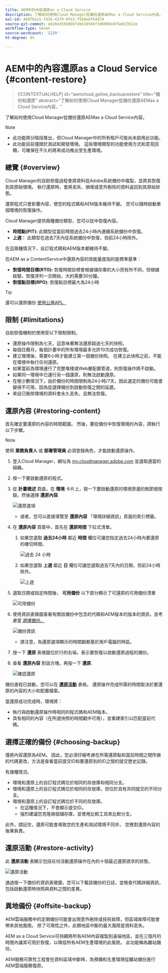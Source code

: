 ```yaml
---
title: AEM中的內容還原as a Cloud Service
description: 了解如何使用Cloud Manager從備份還原AEMas a Cloud Service內容。
exl-id: 469fb1a1-7426-4379-9fe3-f5b0ebf64d74
source-git-commit: e816bd55b8b5febb19566f3d6009e6f5e823b22e
workflow-type: tm+mt
source-wordcount: '1229'
ht-degree: 0%

---
```



# AEM中的內容還原as a Cloud Service {#content-restore}

>[!CONTEXTUALHELP]
>id="aemcloud_golive_backuprestore"
>title="備份和還原"
>abstract="了解如何使用Cloud Manager從備份還原AEMas a Cloud Service內容。"

了解如何使用Cloud Manager從備份還原AEMas a Cloud Service內容。

>[!NOTE]
>
>* 此功能將分階段推出，但Cloud Manager中的所有租戶可能尚未啟用此功能。
>* 此功能目前僅限於測試和開發環境。 這些環境類型的功能使用方式和意見回饋，可確保在不久的將來成功推出至生產環境。


## 總覽 {#overview}

Cloud Manager的自助恢復過程會將資料從Adobe系統備份中複製，並將其恢復到其原始環境。 執行還原時，會將丟失、損壞或意外刪除的資料返回到其原始狀態。

還原程式只會影響內容，使您的程式碼和AEM版本維持不變。 您可以隨時啟動單個環境的恢復操作。

Cloud Manager提供兩種備份類型，您可以從中恢復內容。

* **時間點(PIT):** 此類型從當前時間過去24小時內連續系統備份中恢復。
* **上週：** 此類型在過去7天內從系統備份中恢復，但前24小時除外。

在這兩種情況下，自訂程式碼和AEM版本都維持不變。

在AEM as a ContentService中還原內容的效能量度指的是標準基準：

* **恢復時間目標(RTO):** 恢復時間目標會根據儲存庫的大小而有所不同，但根據經驗，恢復序列一旦開始，大約需要30分鐘。
* **恢復點目標(RPO):** 恢復點目標最大為24小時

>[!TIP]
>
>還可以還原備份 [使用公用API。](https://developer.adobe.com/experience-cloud/cloud-manager/reference/api/)

## 限制 {#limitations}

自助恢復機制的使用受以下限制限制。

* 還原操作限制為七天，這意味著無法還原超過七天的快照。
* 每個日曆月，每個計畫中的所有環境最多允許10次成功恢復。
* 建立環境後，需要6小時才能建立第一個備份快照。 在建立此快照之前，不能在環境中執行任何還原。
* 如果當前為環境運行了完整堆棧或Web層配置管道，則恢復操作將不啟動。
* 如果同一環境中已運行另一個還原，則無法啟動還原。
* 在極少數情況下，由於備份的時間限制為24小時/7天，因此選定的備份可能會變得不可用，因為從選擇備份到啟動恢復之間的延遲。
* 來自已刪除環境的資料會永久丟失，且無法恢復。

## 還原內容 {#restoring-content}

首先確定要還原的內容的時間範圍。 然後，要從備份中恢復環境的內容，請執行以下步驟。

>[!NOTE]
>
>使用 **業務負責人** 或 **部署管理員** 必須登錄角色，才能啟動還原操作。

1. 登入Cloud Manager，網址為 [my.cloudmanager.adobe.com](https://my.cloudmanager.adobe.com/) 並選取適當的組織。

1. 按一下要啟動還原的程式。

1. 從 **計畫概述** 頁面，在 **環境** 卡片上，按一下要啟動還原的環境旁邊的刪節號按鈕，然後選擇 **還原內容**.

   ![還原選項](assets/backup-option.png)

   * 或者，您可以直接導覽至 **還原內容** 「環境詳細資訊」頁面的索引標籤。

1. 在 **還原內容** 頁簽中，首先在 **還原時間** 下拉式清單。

   1. 如果您選取 **過去24小時** 鄰近 **時間** 欄位可讓您指定過去24小時內要還原的確切時間。

      ![過去 24 小時](assets/backup-time.png)

   1. 如果您選取 **上週** 鄰近 **日** 欄位可讓您選取過去7天內的日期，但前24小時除外。

      ![上週](assets/backup-date.png)

1. 選取日期或指定時間後， **可用備份** 以下部分顯示了可還原的可用備份清單

   ![可用備份](assets/backup-available.png)

1. 使用資訊表徵圖查看有關該備份中包含的代碼和AEM版本的版本的資訊，並考慮當 [選擇備份。](#choosing-the-right-backup)

   ![備份資訊](assets/backup-info.png)

   * 請注意，為還原選項顯示的時間戳都基於用戶電腦的時區。

1. 按一下 **還原** 表徵圖位於行的右端，表示要恢復以啟動還原過程的備份。

1. 查看 **還原內容** 對話方塊，再按一下 **還原**.

   ![確認還原](assets/backup-restore.png)

備份進程已啟動，您可以在 **[還原活動](#restore-activity)** 表格。 還原操作完成所需的時間取決於要還原的內容的大小和配置檔案。

當還原成功完成時，環境將：

* 執行與啟動還原操作時相同的程式碼和AEM版本。
* 具有相同的內容（在所選快照的時間戳中可用），並重建索引以匹配當前代碼。

## 選擇正確的備份 {#choosing-backup}

僅將內容還原為AEM。 因此，您必須仔細考慮在所需還原點和當前時間之間所做的代碼更改，方法是查看當前提交ID和要還原到的ID之間的提交歷史記錄。

有幾種情況。

* 環境和還原上的自訂程式碼位於相同的存放庫和相同分支。
* 環境和還原上的自訂程式碼位於相同的存放庫，但位於具有共同提交的不同分支。
* 環境和還原上的自訂程式碼位於不同的存放庫。
   * 在這種情況下，不會顯示提交ID。
   * 強烈建議您克隆兩個儲存庫，並使用比較工具來比較分支。

此外，請記住，還原可能會導致您的生產和測試環境不同步。 您應對還原內容的後果負責。

## 還原活動 {#restore-activity}

此 **還原活動** 表顯示包括任何活動還原操作在內的十個最近還原請求的狀態。

![還原活動](assets/backup-activity.png)

通過按一下備份的資訊表徵圖，您可以下載該備份的日誌，並檢查代碼詳細資訊，包括啟動還原時快照與資料之間的差異。

## 異地備份 {#offsite-backup}

AEM雲端服務中的定期備份可能會出現意外刪除或技術故障，但區域故障可能會帶來其他風險。 除了可用性之外，此類地區中斷的最大風險是資料丟失。

AEM as a Cloud Service可持續將所有AEM內容複製到遠端地區，並在三個月的時間內讓其可用於恢復，以降低所有AEM生產環境的此風險。 此功能稱為離站備份。

AEM服務可靠性工程會在資料區域中斷時，為預備和生產環境從離站備份進行AEM雲端服務復原。
